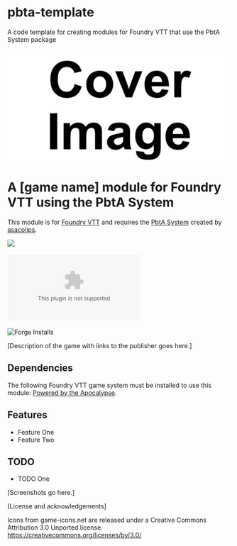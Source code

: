 # pbta-template
A code template for creating modules for Foundry VTT that use the PbtA System package

![Cover](assets/cover.webp)

# A [game name] module for Foundry VTT using the PbtA System
This module is for [Foundry VTT](https://foundryvtt.com/) and requires the [PbtA System](https://github.com/asacolips-projects/pbta) created by [asacolips](https://github.com/asacolips).

![](https://img.shields.io/badge/Foundry-v11-informational)
<!--- Downloads @ Latest Badge -->
![Latest Release Download Count](https://img.shields.io/github/downloads/philote/pbta-template/latest/module.zip)
<!--- Forge Bazaar Install % Badge -->
![Forge Installs](https://img.shields.io/badge/dynamic/json?label=Forge%20Installs&query=package.installs&suffix=%25&url=https%3A%2F%2Fforge-vtt.com%2Fapi%2Fbazaar%2Fpackage%pbta-template&colorB=4aa94a)

[Description of the game with links to the publisher goes here.]

## Dependencies

The following Foundry VTT game system must be installed to use this module: [Powered by the Apocalypse](https://foundryvtt.com/packages/pbta).

## Features

- Feature One
- Feature Two

## TODO
- TODO One

[Screenshots go here.]

[License and acknowledgements]

Icons from game-icons.net are released under a Creative Commons Attribution 3.0 Unported license. https://creativecommons.org/licenses/by/3.0/